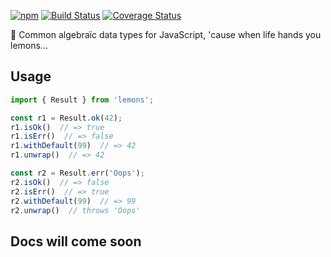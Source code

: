 [![npm](https://img.shields.io/npm/v/lemons.svg)](https://www.npmjs.com/package/lemons)
[![Build Status](https://img.shields.io/travis/nvie/lemons.js/master.svg)](https://travis-ci.org/nvie/lemons.js)
[![Coverage Status](https://img.shields.io/coveralls/nvie/lemons.js/master.svg)](https://coveralls.io/github/nvie/lemons.js?branch=master)

🍋 Common algebraïc data types for JavaScript, 'cause when life hands you lemons...

## Usage

```javascript
import { Result } from 'lemons';

const r1 = Result.ok(42);
r1.isOk()  // => true
r1.isErr()  // => false
r1.withDefault(99)  // => 42
r1.unwrap()  // => 42

const r2 = Result.err('Oops');
r2.isOk()  // => false
r2.isErr()  // => true
r2.withDefault(99)  // => 99
r2.unwrap()  // throws 'Oops'
```

## Docs will come soon

